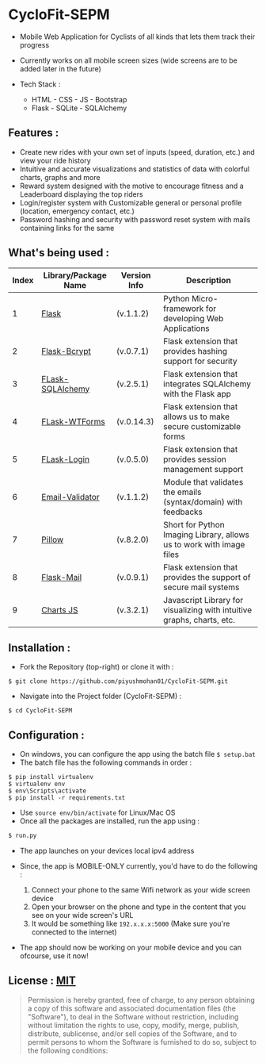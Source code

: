 # CycloFit-SEPM

- Mobile Web Application for Cyclists of all kinds that lets them track their progress
- Currently works on all mobile screen sizes (wide screens are to be added later in the future)
- Tech Stack :

  - HTML - CSS - JS - Bootstrap
  - Flask - SQLite - SQLAlchemy

## Features :
  - Create new rides with your own set of inputs (speed, duration, etc.) and view your ride history
  - Intuitive and accurate visualizations and statistics of data with colorful charts, graphs and more
  - Reward system designed with the motive to encourage fitness and a Leaderboard displaying the top riders
  - Login/register system with Customizable general or personal profile (location, emergency contact, etc.)
  - Password hashing and security with password reset system with mails containing links for the same

## What's being used :
Index | Library/Package Name | Version Info | Description
-- | -- | -- | --
1 | [Flask](https://flask.palletsprojects.com/en/1.1.x/) | (v.1.1.2) | Python Micro-framework for developing Web Applications
2 | [Flask-Bcrypt](https://flask-bcrypt.readthedocs.io/en/latest/) | (v.0.7.1) | Flask extension that provides hashing support for security
3 | [FLask-SQLAlchemy](https://flask-sqlalchemy.palletsprojects.com/en/2.x/) | (v.2.5.1) | Flask extension that integrates SQLAlchemy with the Flask app
4 | [FLask-WTForms](https://flask-wtf.readthedocs.io/en/stable/) | (v.0.14.3) | Flask extension that allows us to make secure customizable forms 
5 | [FLask-Login](https://flask-login.readthedocs.io/en/latest/) | (v.0.5.0) | Flask extension that provides session management support 
6 | [Email-Validator](https://pypi.org/project/email-validator/) | (v.1.1.2) | Module that validates the emails (syntax/domain) with feedbacks
7 | [Pillow](https://pillow.readthedocs.io/en/stable/) | (v.8.2.0) | Short for Python Imaging Library, allows us to work with image files
8 | [Flask-Mail](https://pythonhosted.org/Flask-Mail/) | (v.0.9.1) | Flask extension that provides the support of secure mail systems
9 | [Charts JS](https://www.chartjs.org/docs/latest/) | (v.3.2.1) | Javascript Library for visualizing with intuitive graphs, charts, etc.

## Installation :
- Fork the Repository (top-right) or clone it with :
```
$ git clone https://github.com/piyushmohan01/CycloFit-SEPM.git
```
- Navigate into the Project folder (CycloFit-SEPM) :
```
$ cd CycloFit-SEPM
```

## Configuration :
- On windows, you can configure the app using the batch file `$ setup.bat` 
- The batch file has the following commands in order :
```
$ pip install virtualenv
$ virtualenv env
$ env\Scripts\activate
$ pip install -r requirements.txt
```
- Use `source env/bin/activate` for Linux/Mac OS
- Once all the packages are installed, run the app using :
```python
$ run.py
```
- The app launches on your devices local ipv4 address 
- Since, the app is MOBILE-ONLY currently, you'd have to do the following :

  1. Connect your phone to the same Wifi network as your wide screen device
  1. Open your browser on the phone and type in the content that you see on your wide screen's URL
  1. It would be something like `192.x.x.x:5000` (Make sure you're connected to the internet)
 
- The app should now be working on your mobile device and you can ofcourse, use it now!

## License : [MIT](https://github.com/piyushmohan01/CycloFit-SEPM/blob/master/LICENSE)
> Permission is hereby granted, free of charge, to any person obtaining a copy
  of this software and associated documentation files (the "Software"), to deal
  in the Software without restriction, including without limitation the rights
  to use, copy, modify, merge, publish, distribute, sublicense, and/or sell
  copies of the Software, and to permit persons to whom the Software is
  furnished to do so, subject to the following conditions:
